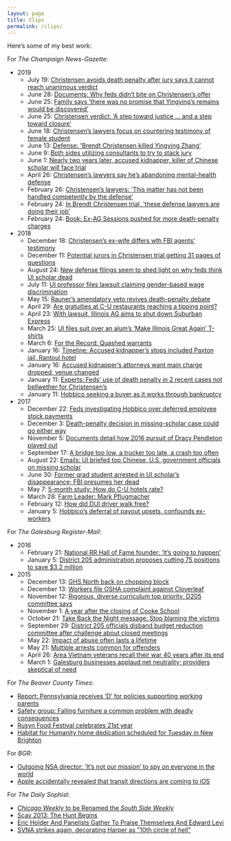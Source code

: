 ```yaml
---
layout: page
title: Clips
permalink: /clips/
---
```


Here’s some of my best work:

For _The Champaign News-Gazette_:

  * 2019
    * July 19: [ Christensen avoids death penalty after jury says it cannot reach unanimous verdict](https://t.umblr.com/redirect?z=https%3A%2F%2Fwww.news-gazette.com%2Fnews%2Fchristensen-avoids-death-penalty-after-jury-says-it-cannot-reach%2Farticle_2b5d5553-b640-51ec-9c43-2857b7fbcc3c.html&t=NjRhYTNmZTA4ZjEwNzUxMDQ1NmY5ZTczOTNiMGYwMzYzYWE2Y2RjMSxUbU4zdWpESg%3D%3D&p=&m=0)
    * June 28: [Documents: Why feds didn’t bite on Christensen’s offer](https://t.umblr.com/redirect?z=https%3A%2F%2Fwww.news-gazette.com%2Fnews%2Fdocuments-why-feds-didn-t-bite-on-christensen-s-offer%2Farticle_80f0032c-a79c-5885-9660-061b0901422f.html&t=ZDRlMTIyMzYyYjY1YzhhY2FiNjc5NDVhZTg3MzcyNzg0NTExZDA1YSxUbU4zdWpESg%3D%3D&p=&m=0)
    * June 25: [Family says ‘there was no promise that Yingying’s remains would be discovered’](https://t.umblr.com/redirect?z=https%3A%2F%2Fwww.news-gazette.com%2Fnews%2Fupdate-family-says-there-was-no-promise-that-yingying-s%2Farticle_c5a5bb1c-e0ce-525b-8538-ccbf4b075d1e.html&t=NjM0NmQzOTRjMTc0MzQ3ZDFmN2M2Nzc5M2RmMDM1MzA1MWYxOGI1ZSxUbU4zdWpESg%3D%3D&p=&m=0)
    * June 25: [Christensen verdict: ‘A step toward justice … and a step toward closure’](https://t.umblr.com/redirect?z=https%3A%2F%2Fwww.news-gazette.com%2Fnews%2Fchristensen-verdict-a-step-toward-justice-and-a-step-toward%2Farticle_01bb2832-0710-5612-9867-e094f3f0e950.html&t=ZThhYzlmMGFjNWYxNmZjNmZkZjZhZDkxYmU5MmU3ZTY0MDBmOTFlMSxUbU4zdWpESg%3D%3D&p=&m=0)
    * June 18: [Christensen’s lawyers focus on countering testimony of female student](https://t.umblr.com/redirect?z=https%3A%2F%2Fwww.news-gazette.com%2Fnews%2Fchristensen-s-lawyers-focus-on-countering-testimony-of-female-student%2Farticle_12af392d-5f07-5b6a-bb07-4d9d02b2c0d4.html&t=OTgyNjRiNjliZGE2N2UzOWE3NDg3YmQwNDUzMWE0MTRkODQ5MDgyOSxUbU4zdWpESg%3D%3D&p=&m=0)
    * June 13: [Defense: 'Brendt Christensen killed Yingying Zhang’](https://t.umblr.com/redirect?z=https%3A%2F%2Fwww.news-gazette.com%2Fnews%2Fdefense-brendt-christensen-killed-yingying-zhang%2Farticle_1a4c4223-dcf7-5319-854a-6ddefa396781.html&t=NzUzMDA4YTIzNDFlMGUzOGYxZDUxMWJlMWU2M2NhMDJiNDYyMmYzMSxUbU4zdWpESg%3D%3D&p=&m=0)
    * June 9: [Both sides utilizing consultants to try to stack jury](https://t.umblr.com/redirect?z=https%3A%2F%2Fwww.news-gazette.com%2Fnews%2Fchristensen-trial-both-sides-utilizing-consultants-to-try-to-stack%2Farticle_0c11ec35-0c3f-5fa8-8c5c-211ac8c46544.html&t=MjhkNWYxZDc3YzUwNzlkNzM5NWNmNGVjZjAxMDZmNGY1NDE1NDJhNCxUbU4zdWpESg%3D%3D&p=&m=0)
    * June 1: [Nearly two years later, accused kidnapper, killer of Chinese scholar will face trial](https://t.umblr.com/redirect?z=https%3A%2F%2Fwww.news-gazette.com%2Fnews%2Flocal%2Fpeople%2Fnearly-two-years-later-accused-kidnapper-killer-of-chinese-scholar%2Farticle_8328331b-64a3-500d-8048-453474e8919b.html&t=NjFmZjgxMGVkOTRmMDYxZDkyYTcxOGFkNmZhNzViOTY2Y2FjZGEwOSxUbU4zdWpESg%3D%3D&p=&m=0)
    * April 26: [Christensen’s lawyers say he’s abandoning mental-health defense](https://t.umblr.com/redirect?z=https%3A%2F%2Fwww.news-gazette.com%2Fnews%2Fchristensen-s-lawyers-say-he-s-abandoning-mental-health-defense%2Farticle_5c360b22-7bb8-59ab-9588-898c76dbeb65.html&t=Y2JjZmZkYTRhYWI5MDQ1MWYzNGJlMDc4MTQxMjZjNDg2YmYxNzUwMCxUbU4zdWpESg%3D%3D&p=&m=0)
    * February 26: [Christensen’s lawyers: 'This matter has not been handled competently by the defense’](https://t.umblr.com/redirect?z=https%3A%2F%2Fwww.news-gazette.com%2Fnews%2Fchristensen-s-lawyers-this-matter-has-not-been-handled-competently%2Farticle_afe63cfc-aef7-5fdf-9ef2-d697baaab09a.html&t=NmFjYWY2ZjVkMjBmYTZhODEzYzA4M2NlNGEzY2NhMjJkNWQ0ODNhNCxUbU4zdWpESg%3D%3D&p=&m=0)
    * February 24: [In Brendt Christensen trial, 'these defense lawyers are doing their job’](https://t.umblr.com/redirect?z=https%3A%2F%2Fwww.news-gazette.com%2Fnews%2Fin-brendt-christensen-trial-these-defense-lawyers-are-doing-their%2Farticle_c1195280-8240-5c0a-bb9b-d5590a19b064.html&t=MDdhMzUzY2NmMjc4YzIzNTEwZDIyOWQ5YzNmZDY1NjJkYTQ1MjFmNixUbU4zdWpESg%3D%3D&p=&m=0)
    * February 24: [Book: Ex-AG Sessions pushed for more death-penalty charges](https://t.umblr.com/redirect?z=https%3A%2F%2Fwww.news-gazette.com%2Fnews%2Fbook-ex-ag-sessions-pushed-for-more-death-penalty-charges%2Farticle_fdf743ce-2685-51e6-b0b7-d7bbfa9f288e.html&t=NWIxOTE0NGUwNzBiMjIxNjdjYzM2MWMyYTFlMGM4MjI0YmUzM2FjMCxUbU4zdWpESg%3D%3D&p=&m=0)
  * 2018 
    * December 18: [Christensen’s ex-wife differs wth FBI agents’ testimony](https://t.umblr.com/redirect?z=https%3A%2F%2Fwww.news-gazette.com%2Fnews%2Fchristensen-s-ex-wife-differs-wth-fbi-agents-testimony%2Farticle_936f48be-9359-5580-a08e-ba439bd2d546.html&t=MjUyOWU1ZDg1ZGU0ZjFiM2Q3YjdmZjdjZjJkMjkzODUzY2I3MzZmMixUbU4zdWpESg%3D%3D&p=&m=0)
    * December 11: [Potential jurors in Christensen trial getting 31 pages of questions](https://t.umblr.com/redirect?z=https%3A%2F%2Fwww.news-gazette.com%2Fnews%2Fpotential-jurors-in-christensen-trial-getting-pages-of-questions%2Farticle_4d2effd5-36c5-5121-8599-aba2800838db.html&t=NDIwMzIxNmI0MDUyMDAxNjEwMTg3ZTE1ZWZlYjk4ZDEyODRhZjgxOSxUbU4zdWpESg%3D%3D&p=&m=0)
    * August 24: [New defense filings seem to shed light on why feds think UI scholar dead](https://t.umblr.com/redirect?z=https%3A%2F%2Fwww.news-gazette.com%2Fnews%2Fnew-defense-filings-seem-to-shed-light-on-why-feds%2Farticle_1d7127fb-a768-5e43-b727-0e1d00b12075.html&t=ODAzYzIzNmI4OTUzZjdmY2U1ZDJhZjgxMGMwNmVjNmM2NDUyMDdiZCxUbU4zdWpESg%3D%3D&p=&m=0)
    * July 11: [UI professor files lawsuit claiming gender-based wage discrimination](https://t.umblr.com/redirect?z=https%3A%2F%2Fwww.news-gazette.com%2Fnews%2Fui-professor-files-lawsuit-claiming-gender-based-wage-discrimination%2Farticle_7b10c75d-e1be-56cb-bcbe-fffbd1aa87ee.html&t=ZWNmYzYyNTNkZTA0YzFiOTA5MmYxMjM1Y2QwNTM5OWJjMDRjNDQ5NyxUbU4zdWpESg%3D%3D&p=&m=0)
    * May 15: [Rauner’s amendatory veto revives death-penalty debate](https://t.umblr.com/redirect?z=http%3A%2F%2Fwww.news-gazette.com%2Fnews%2Flocal%2F2018-05-15%2Frauners-amendatory-veto-revives-death-penalty-debate.html&t=ZjIzOWRjMjdjMDdlMjhlNDQ1ZGYzZDEzZTgyODg5NTAzODE5ZjZiZixUbU4zdWpESg%3D%3D&p=&m=0)
    * April 29: [Are gratuities at C-U restaurants reaching a tipping point?](https://t.umblr.com/redirect?z=http%3A%2F%2Fwww.news-gazette.com%2Fnews%2Flocal%2F2018-04-29%2Fare-gratuities-c-u-restaurants-reaching-tipping-point.html&t=MDk5NzljYzRkZmQ4NzM0OTFlZTQ0MjIzODlhZWZlMjE1ZjIyMDQ1NyxUbU4zdWpESg%3D%3D&p=&m=0)
    * April 23: [With lawsuit, Illinois AG aims to shut down Suburban Express](https://t.umblr.com/redirect?z=http%3A%2F%2Fwww.news-gazette.com%2Fnews%2Flocal%2F2018-04-23%2Fupdate-with-lawsuit-illinois-ag-aims-shut-down-suburban-express.html&t=MTFlY2Y5ZGRkZWRlZjQ3MjhkNjhiZDY5OGFjYTQ1ZGVhYWQxNWRiZixUbU4zdWpESg%3D%3D&p=&m=0)
    * March 25: [UI files suit over an alum’s ‘Make Illinois Great Again’ T-shirts](https://t.umblr.com/redirect?z=http%3A%2F%2Fwww.news-gazette.com%2Fnews%2Flocal%2F2018-03-25%2Fui-files-suit-over-alums-make-illinois-great-again-t-shirts.html&t=ZGZlODJmNDdlMTk0ODdmMWE5Mjk3MmM1MjQ4ZTZkZWI2ZmNiOTUyNyxUbU4zdWpESg%3D%3D&p=&m=0)
    * March 6: [For the Record: Quashed warrants](https://www.news-gazette.com/news/for-the-record-quashed-warrants/article_d843b771-d593-5c86-9776-a47b986763c5.html)
    * January 16: [Timeline: Accused kidnapper’s stops included Paxton jail, Rantoul hotel](https://t.umblr.com/redirect?z=http%3A%2F%2Fwww.news-gazette.com%2Fnews%2Flocal%2F2018-01-16%2Ftimeline-accused-kidnappers-stops-included-paxton-jail-rantoul-hotel.html&t=ZTljOWIyYTFkNTM4NzU5NDBjNzIzNTIyNGUyMTJhNjJjOWJkM2JhOSxUbU4zdWpESg%3D%3D&p=&m=0)
    * January 16: [Accused kidnapper’s attorneys want main charge dropped, venue changed](https://t.umblr.com/redirect?z=http%3A%2F%2Fwww.news-gazette.com%2Fnews%2Flocal%2F2018-01-16%2Faccused-kidnappers-attorneys-want-main-charge-dropped-venue-changed.html&t=MGNhZDNiZTdiYTA3YmZiOGY2YWE5Y2U0M2EyYjkwMDc5MjAwNTY2ZixUbU4zdWpESg%3D%3D&p=&m=0)
    * January 11: [Experts: Feds’ use of death penalty in 2 recent cases not bellwether for Christensen’s](https://t.umblr.com/redirect?z=http%3A%2F%2Fwww.news-gazette.com%2Fnews%2Flocal%2F2018-01-11%2Fexperts-feds-use-death-penalty-2-recent-cases-not-bellwether-christensens.html&t=MTBkNTcwMDMxNmI1NjlmMDZlYWYzOGJiZDNmYWY3OThmMjJiNDRhMixUbU4zdWpESg%3D%3D&p=&m=0)
    * January 11: [Hobbico seeking a buyer as it works through bankruptcy](https://t.umblr.com/redirect?z=http%3A%2F%2Fwww.news-gazette.com%2Fnews%2Flocal%2F2018-01-11%2Fhobbico-seeking-buyer-it-works-through-bankruptcy.html&t=MDQ1ZDc0YmI3MWIxZThhNzk5ZDA1MDBjZWFiOTgzNGE3NTVmNzk5NSxUbU4zdWpESg%3D%3D&p=&m=0)
  * 2017 
    * December 22: [Feds investigating Hobbico over deferred employee stock payments](https://t.umblr.com/redirect?z=http%3A%2F%2Fwww.news-gazette.com%2Fnews%2Flocal%2F2017-12-22%2Ffeds-investigating-hobbico-over-deferred-employee-stock-payments.html&t=Yjc1YTI0ZmM3NTgzMDgyNmU3NTc5NjY3ZTRhNGNkMzdlNDUyZWIwYixUbU4zdWpESg%3D%3D&p=&m=0)
    * December 3: [Death-penalty decision in missing-scholar case could go either way](https://t.umblr.com/redirect?z=http%3A%2F%2Fwww.news-gazette.com%2Fnews%2Flocal%2F2017-12-03%2Fdeath-penalty-decision-missing-scholar-case-could-go-either-way.html&t=MjVjMWE3ZmEyNTNlMTdlZmEyYjAwZTkzMGNiMmJiMjA2NGZjNTRjOCxUbU4zdWpESg%3D%3D&p=&m=0)
    * November 5: [Documents detail how 2016 pursuit of Dracy Pendleton played out](https://t.umblr.com/redirect?z=http%3A%2F%2Fwww.news-gazette.com%2Fnews%2Flocal%2F2017-11-05%2Fdocuments-detail-how-2016-pursuit-dracy-pendleton-played-out.html&t=ZjZlYmJlN2FkZWU0MzU2NmZjYzA3MmRjMTc5N2M4Y2I2YTgyN2RkMSxUbU4zdWpESg%3D%3D&p=&m=0)
    * September 17: [A bridge too low, a trucker too late, a crash too often](https://t.umblr.com/redirect?z=http%3A%2F%2Fwww.news-gazette.com%2Fnews%2Flocal%2F2017-09-17%2Fbridge-too-low-trucker-too-late-crash-too-often.html&t=MTEzNTVmYmU1YWFlMjYwMTE2MGIyOTk2MDU2MWRhMjgxMGRiNzc1YSxUbU4zdWpESg%3D%3D&p=&m=0)
    * August 22: [Emails: UI briefed top Chinese, U.S. government officials on missing scholar](https://t.umblr.com/redirect?z=https%3A%2F%2Fwww.news-gazette.com%2Fnews%2Femails-ui-briefed-top-chinese-u-s-government-officials-on%2Farticle_32a3e37b-0fcf-5782-aa73-a0f7d43aead4.html&t=ZjVlMzM5ZjQ1ZTYwYWYyMTk0MjIzOTAxYjA4ODc4MjE0YWVkYTEzMSxUbU4zdWpESg%3D%3D&p=&m=0)
    * June 30: [Former grad student arrested in UI scholar’s disappearance; FBI presumes her dead](https://t.umblr.com/redirect?z=https%3A%2F%2Fwww.news-gazette.com%2Fnews%2Fupdated-former-grad-student-arrested-in-ui-scholar-s-disappearance%2Farticle_3694866a-0d02-515a-87f9-56a20db52200.html&t=MjRmNmM5MmYzMGNlN2ZiMmY1OWY1NjllMTFlZjI2ZjgyYmIyMmRmZSxUbU4zdWpESg%3D%3D&p=&m=0)
    * May 7: [5-month study: How do C-U hotels rate?](https://t.umblr.com/redirect?z=http%3A%2F%2Fwww.news-gazette.com%2Fnews%2Flocal%2F2017-05-07%2F5-month-study-how-do-c-u-hotels-rate.html&t=ZTVkYmRmYTRlNGM5Y2YyNWNjZjBkNzFiNDRlZWM1M2JiNDg2ZmE5MyxUbU4zdWpESg%3D%3D&p=&m=0)
    * March 28: [Farm Leader: Mark Pflugmacher](https://t.umblr.com/redirect?z=http%3A%2F%2Fwww.news-gazette.com%2Fnews%2Flocal%2F2017-03-28%2Ffarm-leader-mark-pflugmacher.html&t=ZDhkYTY2YTkyZjM4Y2Y1OGY3MDUyZTMxMzQ1MDExYjQ1ODAxN2RmZixUbU4zdWpESg%3D%3D&p=&m=0)
    * February 12: [How did DUI driver walk free?](https://t.umblr.com/redirect?z=http%3A%2F%2Fwww.news-gazette.com%2Fnews%2Flocal%2F2017-02-12%2Fhow-did-dui-driver-walk-free.html&t=MDFiYzIyMDg0MmVkNDIxNjU5MTM2NzIyZTc1MDdiMGU0OWM2YzBiZSxUbU4zdWpESg%3D%3D&p=&m=0)
    * January 5: [Hobbico’s deferral of payout upsets, confounds ex-workers](https://t.umblr.com/redirect?z=http%3A%2F%2Fwww.news-gazette.com%2Fnews%2Flocal%2F2017-01-05%2Fhobbicos-deferral-payout-upsets-confounds-ex-workers.html&t=YTkzNjQ3Mjg5ZDEwN2Q1ZTk3ZmQ4OWVjYTBiYzIyZDE4ODFjYWI0MixUbU4zdWpESg%3D%3D&p=&m=0)

For _The Galesburg Register-Mail_:

  * 2016
    * February 21: [ National RR Hall of Fame founder: ‘It’s going to happen’](https://t.umblr.com/redirect?z=http%3A%2F%2Fwww.galesburg.com%2Farticle%2F20160221%2FNEWS%2F160229973&t=N2VjODNiNjU2NjA2NjIwNTU2MDFjY2VmYzczOThjN2QxNWUzZGJiYSxUbU4zdWpESg%3D%3D&p=&m=0)
    * January 5: [ District 205 administration proposes cutting 75 positions to save $3.2 million](https://t.umblr.com/redirect?z=http%3A%2F%2Fwww.galesburg.com%2Fnews%2F20160105%2Fdistrict-205-administration-proposes-cutting-75-positions-to-save-32-million&t=NmVjODY3YjFhOWNkOGE5NTM0MWMxYTAwMmQ3MjZhZDY3OTU5OTRiMyxUbU4zdWpESg%3D%3D&p=&m=0)
  * 2015
    * December 13: [GHS North back on chopping block](https://t.umblr.com/redirect?z=http%3A%2F%2Fwww.galesburg.com%2Farticle%2F20151213%2FNEWS%2F151219924&t=YTVkYjExZmI1ZTAyZjMxYTY0OGZlMDUzYmFkZTdjMGFhZWM4YTQyYSxUbU4zdWpESg%3D%3D&p=&m=0)
    * December 13: [Workers file OSHA complaint against Cloverleaf](https://t.umblr.com/redirect?z=http%3A%2F%2Fwww.galesburg.com%2Farticle%2F20151213%2FNEWS%2F151219930&t=OGEzNjZjM2NmZDlkOWIwZjBhYzIxYjllMDNmYWU0OTEwYmJmZmIwNyxUbU4zdWpESg%3D%3D&p=&m=0)
    * November 12: [Rigorous, diverse curriculum top priority, D205 committee says](https://t.umblr.com/redirect?z=http%3A%2F%2Fm.galesburg.com%2Farticle%2F20151112%2FNEWS%2F151119916&t=YzBlZDEzZWI3ZTA1NWY3YTdlMjQ1M2Q4MzNmMjJhM2FlMDg2ZTY1NixUbU4zdWpESg%3D%3D&p=&m=0)
    * November 1: [A year after the closing of Cooke School](https://t.umblr.com/redirect?z=http%3A%2F%2Fwww.galesburg.com%2Farticle%2F20151101%2FNEWS%2F151109996&t=Y2QxNWQ0MWU4Y2FmOTdkYjFjOTJhMDAyMTg3ZmJjYmM2NWJmNjI5NSxUbU4zdWpESg%3D%3D&p=&m=0)
    * October 21: [Take Back the Night message: Stop blaming the victims](https://t.umblr.com/redirect?z=http%3A%2F%2Fwww.galesburg.com%2Farticle%2F20151020%2FNEWS%2F151029975&t=YjkyMzQ4ODk3NzZiZWNlZmExNDVmOTNhMjc5ZDk3MGU5NTJmMjQ5YixUbU4zdWpESg%3D%3D&p=&m=0)
    * September 29: [District 205 officials disband budget reduction committee after challenge about closed meetings](https://t.umblr.com/redirect?z=http%3A%2F%2Fwww.galesburg.com%2Farticle%2F20150929%2FNEWS%2F150929701&t=MWU3NmFkZDY3OGU3NGQwOTI4MGE1ZjA5YzNjMDZkOTQ3ZGZkNTRlZixUbU4zdWpESg%3D%3D&p=&m=0)
    * May 22: [Impact of abuse often lasts a lifetime](https://t.umblr.com/redirect?z=http%3A%2F%2Fwww.galesburg.com%2Farticle%2F20150522%2FNEWS%2F150529897&t=M2U0ZDZhMDgyYzc2MDIxNjk5ODlkNTBlMjMzNDI0MzI5YzU1MDFhZixUbU4zdWpESg%3D%3D&p=&m=0)
    * May 21: [Multiple arrests common for offenders](https://t.umblr.com/redirect?z=http%3A%2F%2Fwww.galesburg.com%2Farticle%2F20150521%2FNEWS%2F150529942&t=ZjkyNDMzODQ5ZjVhZGI3MTU5MWZjYmNiOWZmZGU0YTQ0ZDBiNmZjYixUbU4zdWpESg%3D%3D&p=&m=0)
    * April 26: [Area Vietnam veterans recall their war 40 years after its end](https://t.umblr.com/redirect?z=http%3A%2F%2Fwww.galesburg.com%2Farticle%2F20150426%2FNEWS%2F150429788&t=MDU3ODRjZmU4NDlhZTE3M2YzM2FlZDE0ZjZiZGI3YzdlNzRiYjBiNyxUbU4zdWpESg%3D%3D&p=&m=0)
    * March 1: [Galesburg businesses applaud net neutrality; providers skeptical of need](https://t.umblr.com/redirect?z=http%3A%2F%2Fwww.galesburg.com%2Farticle%2F20150301%2FNEWS%2F150309993&t=NWUxNzQ3MWNiZjIyYjJhYmVhNWYyN2FkZTNhNjNiZDIwZjE4ZmNiZCxUbU4zdWpESg%3D%3D&p=&m=0)

For _The Beaver County Times_:

  * [Report: Pennsylvania receives ‘D’ for policies supporting working parents](http://bzigterman.com/pa-d-working-parents)
  * [Safety group: Falling furniture a common problem with deadly consequences](http://bzigterman.com/falling-furniture)
  * [Rusyn Food Festival celebrates 21st year](http://bzigterman.com/rusyn-food-fest)
  * [Habitat for Humanity home dedication scheduled for Tuesday in New Brighton](http://bzigterman.com/habitat-home-dedication)

For _BGR_:

  * [Outgoing NSA director: ‘It’s not our mission’ to spy on everyone in the world](https://t.umblr.com/redirect?z=http%3A%2F%2Fbgr.com%2F2014%2F02%2F17%2Fnsa-telephone-metadata-recommendations%2F&t=MDllZDk0ODNiMDU4Mjk4OTcxYmNlOTAxNThhNWU3ZDM4YjRhZjQ5OSxUbU4zdWpESg%3D%3D&p=&m=0)
  * [Apple accidentally revealed that transit directions are coming to iOS](https://t.umblr.com/redirect?z=http%3A%2F%2Fbgr.com%2F2014%2F06%2F09%2Fapple-ios-maps-transit-directions-ios-8-1-leaked-screenshot%2F&t=Yjc0OTk2MWNmNGEzMDA1MzEwYmNjN2VmYTg4ZWQ1ODA4ZmI5Njg0ZCxUbU4zdWpESg%3D%3D&p=&m=0)

For _The Daily Sophist_:

  * [_Chicago Weekly_ to be Renamed the _South Side Weekly_](http://bzigterman.com/chicagoweekly-southsideweekly)
  * [Scav 2013: The Hunt Begins](http://bzigterman.com/scav-2013-hunt-begins)
  * [Eric Holder And Panelists Gather To Praise Themselves And Edward Levi](http://bzigterman.com/eric-holder-panelists)
  * [SVNA strikes again, decorating Harper as "10th circle of hell"](http://bzigterman.com/svna-strikes-again)
